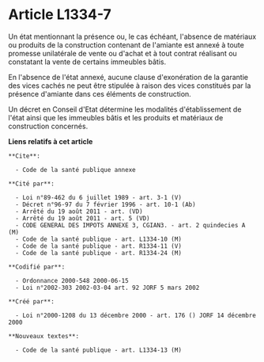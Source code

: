 # Article L1334-7

Un état mentionnant la présence ou, le cas échéant, l'absence de matériaux ou produits de la construction contenant de
l'amiante est annexé à toute promesse unilatérale de vente ou d'achat et à tout contrat réalisant ou constatant la vente de
certains immeubles bâtis.

En l'absence de l'état annexé, aucune clause d'exonération de la garantie des vices cachés ne peut être stipulée à raison des
vices constitués par la présence d'amiante dans ces éléments de construction.

Un décret en Conseil d'Etat détermine les modalités d'établissement de l'état ainsi que les immeubles bâtis et les produits
et matériaux de construction concernés.

**Liens relatifs à cet article**

	**Cite**:

	  - Code de la santé publique annexe

	**Cité par**:

	  - Loi n°89-462 du 6 juillet 1989 - art. 3-1 (V)
	  - Décret n°96-97 du 7 février 1996 - art. 10-1 (Ab)
	  - Arrêté du 19 août 2011 - art. (VD)
	  - Arrêté du 19 août 2011 - art. 5 (VD)
	  - CODE GENERAL DES IMPOTS ANNEXE 3, CGIAN3. - art. 2 quindecies A (M)
	  - Code de la santé publique - art. L1334-10 (M)
	  - Code de la santé publique - art. R1334-11 (V)
	  - Code de la santé publique - art. R1334-24 (M)

	**Codifié par**:

	  - Ordonnance 2000-548 2000-06-15
	  - Loi n°2002-303 2002-03-04 art. 92 JORF 5 mars 2002

	**Créé par**:

	  - Loi n°2000-1208 du 13 décembre 2000 - art. 176 () JORF 14 décembre 2000

	**Nouveaux textes**:

	  - Code de la santé publique - art. L1334-13 (M)

